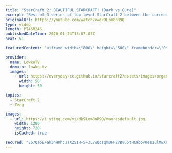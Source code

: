 ```yaml
---
title: "StarCraft 2: BEAUTIFUL STARCRAFT! (Dark vs Cure)"
excerpt: "Best-of-3 series of top level StarCraft 2 between the current World Champion Dark and the strongest up-and-coming player Cure. A sick series of Zerg versus Terran where both players play what is considered to be a classical style of StarCraft 2 focused around Marine Marauder Medivac and Mutalisks Zerglings"
originalUrl: https://youtube.com/watch?v=dk9Lom8nR9Q
type: video
length: PT46M24S
publishedDateTime: 2020-01-24T13:07:07Z
heat: 51

featuredContent: "<iframe width=\"800\" height=\"500\" frameborder=\"0\" src=\"https://www.youtube.com/embed/dk9Lom8nR9Q\" allow=\"accelerometer; autoplay; encrypted-media; gyroscope; picture-in-picture\" allowfullscreen></iframe>"

provider:
  name: LowkoTV
  domain: lowko.tv
  images:
    - url: https://everyday-cc.github.io/starcraft2/assets/images/organizations/lowko.tv-50x50.jpg
      width: 50
      height: 50

topics:
  - StarCraft 2
  - Zerg

images:
  - url: https://i.ytimg.com/vi/dk9Lom8nR9Q/maxresdefault.jpg
    width: 1280
    height: 720
    isCached: true

secured: "E67QaoE+ak3nHKhcJzXZSIH+5+3L7wQcsqmUFP2VBvu5tHC9bov0eszulMwX6u1Wj41sYovvbn2gCUyXyR5PP58QDyGNvdM/t9Jn6rMJNNoZXEPa6mZLVK8cSq1baI7ydagV8mzsio3LW3IkANI5KMPVVa3cQzUn5dVkOgD3S0/f4sqPthnEi6kHSrNhoMN4JbgRuNEyyVoYDKBM1jAPxv+UEkOv6sFTCwHNplVT1PRMakHfZuD8J2BVmzFgl3YobyeorbUTedlgnmjLCmYDIxQyFAeZlK+qjck12Gd/0K9x5bno+zE2NQVUMgyDTWIqdSehgEiGXua0ZVNWgXAOxlyV005gL7DeUq9AP6umUrusa3awjFr7r38bDHqIXnyXCxfOLFyPMnoAzG2LTV+ojCybiHjrTkuQ81Bq5wrDrgefoNF2mR6YDIihCPgE6xxf;V5lQAWSdF7Z4fBVMMGemqA=="
---
```


